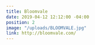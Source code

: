 ```yaml
---
title: Bloomvale
date: 2019-04-12 12:12:00 -04:00
position: 2
image: "/uploads/BLOOMVALE.jpg"
link: http://bloomvale.com/
---
```


